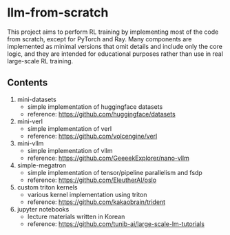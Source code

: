 # llm-from-scratch
This project aims to perform RL training by implementing most of the code from scratch, except for PyTorch and Ray. Many components are implemented as minimal versions that omit details and include only the core logic, and they are intended for educational purposes rather than use in real large-scale RL training.

## Contents
1. mini-datasets
   - simple implementation of huggingface datasets
   - reference: https://github.com/huggingface/datasets
2. mini-verl
   - simple implementation of verl
   - reference: https://github.com/volcengine/verl
3. mini-vllm
   - simple implementation of vllm
   - reference: https://github.com/GeeeekExplorer/nano-vllm
4. simple-megatron
   - simple implementation of tensor/pipeline parallelism and fsdp
   - reference: https://github.com/EleutherAI/oslo
4. custom triton kernels
   - various kernel implementation using triton
   - reference: https://github.com/kakaobrain/trident
5. jupyter notebooks
   - lecture materials written in Korean  
   - reference: https://github.com/tunib-ai/large-scale-lm-tutorials
